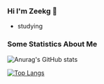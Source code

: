 ### Hi I'm Zeekg 👋

- studying
<!--
**ZiKng-Coding/ZiKng-Coding** is a ✨ _special_ ✨ repository because its `README.md` (this file) appears on your GitHub profile.

Here are some ideas to get you started:

- 🔭 I’m currently working on ...
- 🌱 I’m currently learning ...
- 👯 I’m looking to collaborate on ...
- 🤔 I’m looking for help with ...
- 💬 Ask me about ...
- 📫 How to reach me: ...
- 😄 Pronouns: ...
- ⚡ Fun fact: ...
-->

### Some Statistics About Me
![Anurag's GitHub stats](https://github-readme-stats.vercel.app/api?username=ZiKng-Coding&show_icons=true&theme=radical)

[![Top Langs](https://github-readme-stats.vercel.app/api/top-langs/?username=ZiKng-Coding&layout=compact)](https://github.com/anuraghazra/github-readme-stats)
